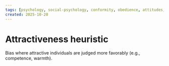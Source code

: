 ```yaml
---
tags: [psychology, social-psychology, conformity, obedience, attitudes, attribution, prejudice, aggression, prosocial]
created: 2025-10-20
---
```

# Attractiveness heuristic

Bias where attractive individuals are judged more favorably (e.g., competence, warmth).

